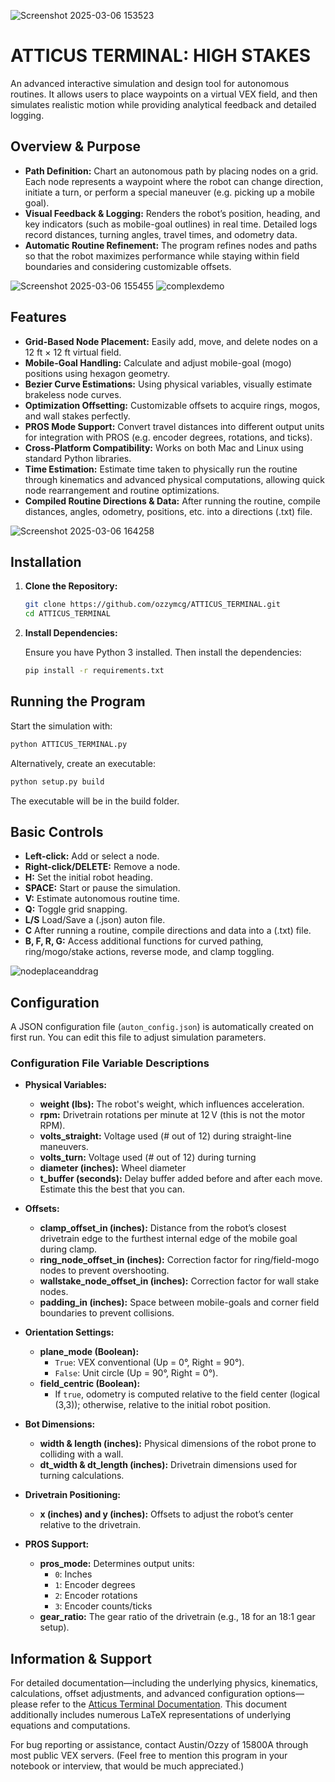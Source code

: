 ![Screenshot 2025-03-06 153523](https://github.com/user-attachments/assets/a6203b8f-e6f0-457e-a4ea-95d4199b1c20)
# ATTICUS TERMINAL: HIGH STAKES

An advanced interactive simulation and design tool for autonomous routines. It allows users to place waypoints on a virtual VEX field, and then simulates realistic motion while providing analytical feedback and detailed logging.

## Overview & Purpose

- **Path Definition:** Chart an autonomous path by placing nodes on a grid. Each node represents a waypoint where the robot can change direction, initiate a turn, or perform a special maneuver (e.g. picking up a mobile goal).
- **Visual Feedback & Logging:** Renders the robot’s position, heading, and key indicators (such as mobile-goal outlines) in real time. Detailed logs record distances, turning angles, travel times, and odometry data.
- **Automatic Routine Refinement:** The program refines nodes and paths so that the robot maximizes performance while staying within field boundaries and considering customizable offsets.

![Screenshot 2025-03-06 155455](https://github.com/user-attachments/assets/73d57cd9-ebe1-4196-a9e1-2b4ef15fb90b)
![complexdemo](https://github.com/user-attachments/assets/b067ec12-0563-4914-8ab4-0057ae4c15fb)

## Features

- **Grid-Based Node Placement:** Easily add, move, and delete nodes on a 12 ft × 12 ft virtual field.
- **Mobile-Goal Handling:** Calculate and adjust mobile-goal (mogo) positions using hexagon geometry.
- **Bezier Curve Estimations:** Using physical variables, visually estimate brakeless node curves.
- **Optimization Offsetting:** Customizable offsets to acquire rings, mogos, and wall stakes perfectly.
- **PROS Mode Support:** Convert travel distances into different output units for integration with PROS (e.g. encoder degrees, rotations, and ticks).
- **Cross‑Platform Compatibility:** Works on both Mac and Linux using standard Python libraries.
- **Time Estimation:** Estimate time taken to physically run the routine through kinematics and advanced physical computations, allowing quick node rearrangement and routine optimizations.
- **Compiled Routine Directions & Data:** After running the routine, compile distances, angles, odometry, positions, etc. into a directions (.txt) file.

![Screenshot 2025-03-06 164258](https://github.com/user-attachments/assets/e6c44d22-49a3-4597-a8ee-2746fd1274e9)

## Installation

1. **Clone the Repository:**

   ```bash
   git clone https://github.com/ozzymcg/ATTICUS_TERMINAL.git
   cd ATTICUS_TERMINAL
   ```

2. **Install Dependencies:**

   Ensure you have Python 3 installed. Then install the dependencies:

   ```bash
   pip install -r requirements.txt
   ```

## Running the Program

Start the simulation with:

```bash
python ATTICUS_TERMINAL.py
```
Alternatively, create an executable:
```bash
python setup.py build
```
The executable will be in the build folder.

## Basic Controls

- **Left-click:** Add or select a node.
- **Right-click/DELETE:** Remove a node.
- **H:** Set the initial robot heading.
- **SPACE:** Start or pause the simulation.
- **V:** Estimate autonomous routine time.
- **Q:** Toggle grid snapping.
- **L/S** Load/Save a (.json) auton file.
- **C** After running a routine, compile directions and data into a (.txt) file.
- **B, F, R, G:** Access additional functions for curved pathing, ring/mogo/stake actions, reverse mode, and clamp toggling.

![nodeplaceanddrag](https://github.com/user-attachments/assets/ad0ac33a-73d6-4a57-9bc5-3ba219e67b7d)

## Configuration

A JSON configuration file (`auton_config.json`) is automatically created on first run. You can edit this file to adjust simulation parameters.

### Configuration File Variable Descriptions

- **Physical Variables:**
  - **weight (lbs):** The robot's weight, which influences acceleration.
  - **rpm:** Drivetrain rotations per minute at 12 V (this is not the motor RPM).
  - **volts_straight:** Voltage used (# out of 12) during straight-line maneuvers.
  - **volts_turn:** Voltage used (# out of 12) during turning
  - **diameter (inches):** Wheel diameter
  - **t_buffer (seconds):** Delay buffer added before and after each move. Estimate this the best that you can.

- **Offsets:**
  - **clamp_offset_in (inches):** Distance from the robot’s closest drivetrain edge to the furthest internal edge of the mobile goal during clamp.
  - **ring_node_offset_in (inches):** Correction factor for ring/field-mogo nodes to prevent overshooting.
  - **wallstake_node_offset_in (inches):** Correction factor for wall stake nodes.
  - **padding_in (inches):** Space between mobile-goals and corner field boundaries to prevent collisions.

- **Orientation Settings:**
  - **plane_mode (Boolean):**
    - `True`: VEX conventional (Up = 0°, Right = 90°).
    - `False`: Unit circle (Up = 90°, Right = 0°).
  - **field_centric (Boolean):**
    - If `true`, odometry is computed relative to the field center (logical (3,3)); otherwise, relative to the initial robot position.

- **Bot Dimensions:**
  - **width & length (inches):** Physical dimensions of the robot prone to colliding with a wall.
  - **dt_width & dt_length (inches):** Drivetrain dimensions used for turning calculations.

- **Drivetrain Positioning:**
  - **x (inches) and y (inches):** Offsets to adjust the robot’s center relative to the drivetrain.

- **PROS Support:**
  - **pros_mode:** Determines output units:
    - `0`: Inches
    - `1`: Encoder degrees
    - `2`: Encoder rotations
    - `3`: Encoder counts/ticks
  - **gear_ratio:** The gear ratio of the drivetrain (e.g., 18 for an 18:1 gear setup).

## Information & Support

For detailed documentation—including the underlying physics, kinematics, calculations, offset adjustments, and advanced configuration options—please refer to the [Atticus Terminal Documentation](https://docs.google.com/document/d/1JHx0ViyM55vY7PmEMuhL2EYdnSzU5H1-IpEfy5h2yIw/edit?usp=sharing). This document additionally includes numerous LaTeX representations of underlying equations and computations.

For bug reporting or assistance, contact Austin/Ozzy of 15800A through most public VEX servers. (Feel free to mention this program in your notebook or interview, that would be much appreciated.)
